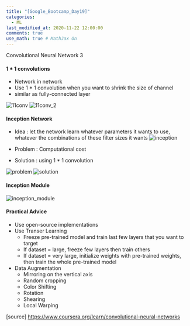 ```yaml
---
title: "[Google_Bootcamp_Day19]"
categories: 
  - ML
last_modified_at: 2020-11-22 12:00:00
comments: true
use_math: true # MathJax On
---
```


Convolutional Neural Network 3

#### 1 * 1 convolutions
- Network in network
- Use 1 * 1 convolution when you want to shrink the size of channel
- similar as fully-connected layer

![11conv](https://user-images.githubusercontent.com/62474292/100852032-47a50500-34c9-11eb-971e-3879af508b0c.png)
![11conv_2](https://user-images.githubusercontent.com/62474292/100852027-4673d800-34c9-11eb-8595-67831212ef3f.png)

#### Inception Network
- Idea : let the network learn whatever parameters it wants to use, whatever the combinations of these filter sizes it wants
![inception](https://user-images.githubusercontent.com/62474292/100852018-44117e00-34c9-11eb-84e7-5fa62cab7954.png)

- Problem : Computational cost
- Solution : using 1 * 1 convolution

![problem](https://user-images.githubusercontent.com/62474292/100852036-48d63200-34c9-11eb-8fc5-67bee8ef917e.png)
![solution](https://user-images.githubusercontent.com/62474292/100852022-4542ab00-34c9-11eb-9317-22fdd72e6695.png)

#### Inception Module
![inception_module](https://user-images.githubusercontent.com/62474292/100852007-4247ba80-34c9-11eb-9016-d9dece5faf3e.png)

#### Practical Advice
- Use open-source implementations
- Use Transer Learning
  - Freeze pre-trained model and train last few layers that you want to target
  - If dataset = large, freeze few layers then train others
  - If dataset = very large, initialize weights with pre-trained weights, then train the whole pre-trained model
- Data Augmentation
  - Mirroring on the vertical axis
  - Random cropping
  - Color Shifting
  - Rotation
  - Shearing
  - Local Warping
 
 
[source] https://www.coursera.org/learn/convolutional-neural-networks
